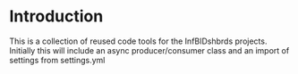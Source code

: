 # Introduction 
This is a collection of reused code tools for the InfBIDshbrds projects. Initially this will include an async producer/consumer class and an import of settings from settings.yml